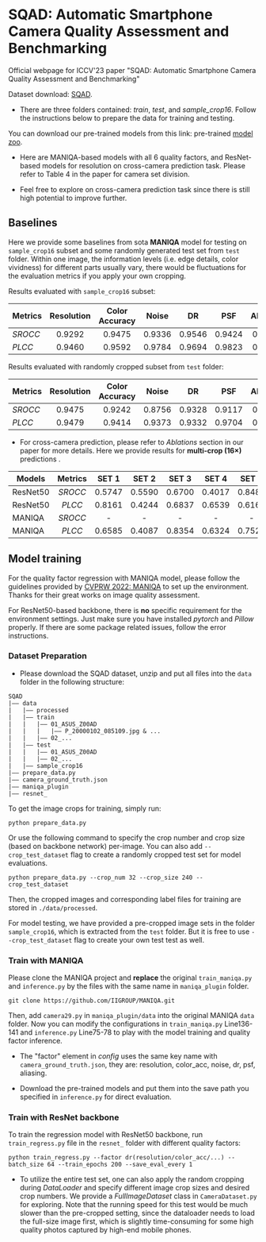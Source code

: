 # SQAD: Automatic Smartphone Camera Quality Assessment and Benchmarking
Official webpage for ICCV'23 paper "SQAD: Automatic Smartphone Camera Quality Assessment and Benchmarking"<br>

Dataset download: [SQAD](). 
* There are three folders contained: *train*, *test*, and *sample_crop16*. Follow the instructions below to prepare the data for training and testing.

You can download our pre-trained models from this link: pre-trained [model zoo]().
* Here are MANIQA-based models with all 6 quality factors, and ResNet-based models for resolution on cross-camera prediction task. Please refer to Table 4 in the paper for camera set division.

* Feel free to explore on cross-camera prediction task since there is still high potential to improve further.


## Baselines
Here we provide some baselines from sota **MANIQA** model for testing on `sample_crop16` subset and some randomly generated test set from `test` folder. Within one image, the information levels (i.e. edge details, color vividness) for different parts usually vary, there would be fluctuations for the evaluation metrics if you apply your own cropping.

Results evaluated with `sample_crop16` subset:

 Metrics      | Resolution | Color Accuracy |   Noise  |   DR   |   PSF   | Aliasing
------------- |:----------:|:--------------:|:--------:|:------:|:-------:|:---------:
 *SROCC*      |   0.9292   |     0.9475     |  0.9336  | 0.9546 |  0.9424 |  0.9172
 *PLCC*       |   0.9460   |     0.9592     |  0.9784  | 0.9694 |  0.9823 |  0.9812

 Results evaluated with randomly cropped subset from `test` folder:

 Metrics      | Resolution | Color Accuracy |   Noise  |   DR   |   PSF   | Aliasing
------------- |:----------:|:--------------:|:--------:|:------:|:-------:|:---------:
 *SROCC*      |   0.9475   |     0.9242     |  0.8756  | 0.9328 |  0.9117 |  0.8940
 *PLCC*       |   0.9479   |     0.9414     |  0.9373  | 0.9332 |  0.9704 |  0.9688

* For cross-camera prediction, please refer to *Ablations* section in our paper for more details. Here we provide results for **multi-crop (16×)** predictions .

 Models   |   Metrics   |   SET 1   |   SET 2   |   SET 3  |   SET 4  |   SET 5  |  Overall
--------- |:-----------:|:---------:|:---------:|:--------:|:--------:|:--------:|:--------:
 ResNet50 |  *SROCC*    |  0.5747   |   0.5590  |  0.6700  |  0.4017  |  0.8481  |  0.6212
 ResNet50 |  *PLCC*     |  0.8161   |   0.4244  |  0.6837  |  0.6539  |  0.6160  |  0.6075
 MANIQA   |  *SROCC*    |     -     |      -    |     -    |    -     |    -     |    -
 MANIQA   |  *PLCC*     |  0.6585   |   0.4087  |  0.8354  |  0.6324  |  0.7529  |  0.4486


## Model training

For the quality factor regression with MANIQA model, please follow the guidelines provided by [CVPRW 2022: MANIQA](https://github.com/IIGROUP/MANIQA) to set up the environment. Thanks for their great works on image quality assessment.<br>

For ResNet50-based backbone, there is **no** specific requirement for the environment settings. Just make sure you have installed *pytorch* and *Pillow* properly. If there are some package related issues, follow the error instructions.

### Dataset Preparation
* Please download the SQAD dataset, unzip and put all files into the `data` folder in the following structure:
```
SQAD
|—— data
|	|—— processed
|	|—— train
|	|	|—— 01_ASUS_Z00AD
|	|	|	|—— P_20000102_085109.jpg & ...
|	|	|—— 02_...
|	|—— test
|	|	|—— 01_ASUS_Z00AD
|	|	|—— 02_...
|	|—— sample_crop16
|—— prepare_data.py
|—— camera_ground_truth.json
|—— maniqa_plugin
|—— resnet_
```
To get the image crops for training, simply run:
```
python prepare_data.py
```
Or use the following command to specify the crop number and crop size (based on backbone network) per-image. You can also add `--crop_test_dataset` flag to create a randomly cropped test set for model evaluations.
```
python prepare_data.py --crop_num 32 --crop_size 240 --crop_test_dataset
```
Then, the cropped images and corresponding label files for training are stored in `./data/processed`.<br>

For model testing, we have provided a pre-cropped image sets in the folder `sample_crop16`, which is extracted from the `test` folder. But it is free to use `--crop_test_dataset` flag to create your own test test as well.


### Train with MANIQA
Please clone the MANIQA project and **replace** the original `train_maniqa.py` and `inference.py` by the files with the same name in `maniqa_plugin` folder.
```
git clone https://github.com/IIGROUP/MANIQA.git
```
Then, add `camera29.py` in `maniqa_plugin/data` into the original MANIQA `data` folder. Now you can modify the configurations in `train_maniqa.py` Line136-141 and `inference.py` Line75-78 to play with the model training and quality factor inference.

* The "factor" element in *config* uses the same key name with `camera_ground_truth.json`, they are: resolution, color_acc, noise, dr, psf, aliasing.

* Download the pre-trained models and put them into the save path you specified in `inference.py` for direct evaluation.


### Train with ResNet backbone

To train the regression model with ResNet50 backbone, run `train_regress.py` file in the `resnet_` folder with different quality factors:
```
python train_regress.py --factor dr(resolution/color_acc/...) --batch_size 64 --train_epochs 200 --save_eval_every 1
```

* To utilize the entire test set, one can also apply the random cropping during *DataLoader* and specify different image crop sizes and desired crop numbers. We provide a *FullImageDataset* class in `CameraDataset.py` for exploring. Note that the running speed for this test would be much slower than the pre-cropped setting, since the dataloader needs to load the full-size image first, which is slightly time-consuming for some high quality photos captured by high-end mobile phones.

